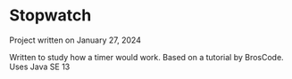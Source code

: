 # Stopwatch
Project written on January 27, 2024

Written to study how a timer would work. Based on a tutorial by BrosCode. Uses Java SE 13